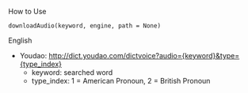 How to Use

```
downloadAudio(keyword, engine, path = None)
```



English

- Youdao: http://dict.youdao.com/dictvoice?audio={keyword}&type={type_index}
  * keyword: searched word
  * type_index: 1 = American Pronoun, 2 = British Pronoun 

